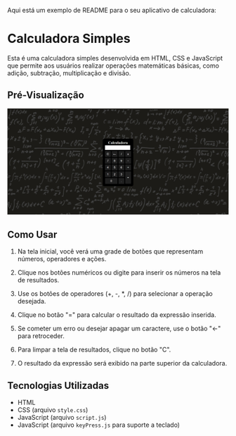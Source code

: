 Aqui está um exemplo de README para o seu aplicativo de calculadora:

# Calculadora Simples

Esta é uma calculadora simples desenvolvida em HTML, CSS e JavaScript que permite aos usuários realizar operações matemáticas básicas, como adição, subtração, multiplicação e divisão.

## Pré-Visualização

![Pré-Visualização da Calculadora](./img/preview.png)


## Como Usar

1. Na tela inicial, você verá uma grade de botões que representam números, operadores e ações.

2. Clique nos botões numéricos ou digite para inserir os números na tela de resultados.

3. Use os botões de operadores (+, -, *, /) para selecionar a operação desejada.

4. Clique no botão "=" para calcular o resultado da expressão inserida.

5. Se cometer um erro ou desejar apagar um caractere, use o botão "&larr;" para retroceder.

6. Para limpar a tela de resultados, clique no botão "C".

7. O resultado da expressão será exibido na parte superior da calculadora.

## Tecnologias Utilizadas

- HTML
- CSS (arquivo `style.css`)
- JavaScript (arquivo `script.js`)
- JavaScript (arquivo `keyPress.js` para suporte a teclado)


